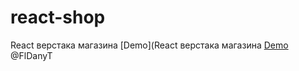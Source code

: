 # react-shop
React верстака магазина [Demo](React верстака магазина [Demo](https://fldanyt.github.io/react-shop/)
@FlDanyT
